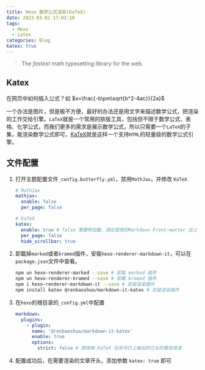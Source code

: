 ```yaml
---
title: Hexo 数学公式渲染(KaTeX)
date: 2023-03-02 17:03:10
tags:
  - Hexo
  - Latex
categories: Blog 
katex: true
---
```


> The *fastest* math typesetting library for the web.

## Katex

在网页中如何插入公式？如 $x=\frac{-b\pm\sqrt{b^2-4ac}}{2a}$

一个办法是图片，但是极不方便，最好的办法还是用文字来描述数学公式，把渲染的工作交给引擎。`LaTeX`就是一个常用的排版工具，包括但不限于数学公式、表格、化学公式，而我们更多的需求是展示数学公式，所以只需要一个`LaTeX`的子集，能渲染数学公式即可，[KaTeX](https://katex.org/)就是这样一个支持`HTML`的轻量级的数学公式引擎。

## 文件配置

1. 打开主题配置文件`_config.butterfly.yml`，禁用`MathJax`，并修改 `KaTeX`
    ```yaml
    # MathJax
    mathjax:
      enable: false
      per_page: false
    
    # KaTeX
    katex:
      enable: true # false 需要時加載，須在使用的Markdown Front-matter 加上 katex: true
      per_page: false
      hide_scrollbar: true
    ```

2. 卸載掉`marked`或者`kramed`插件，安裝`hexo-renderer-markdown-it`，可以在`package.json`文件中查看。

    ```bash
    npm un hexo-renderer-marked --save # 卸载 marked 插件
    npm un hexo-renderer-kramed --save # 卸载 kramed 插件
    npm i hexo-renderer-markdown-it --save # 安装渲染插件
    npm install katex @renbaoshuo/markdown-it-katex # 安装渲染插件
    ```

3. 在`hexo`的根目录的`_config.yml`中配置
   
    ```yaml
    markdown:
      plugins:
        - plugin:
          name: '@renbaoshuo/markdown-it-katex'
          enable: true
          options:
            strict: false # 禁用掉 KaTeX 在命令行上输出的宂长的警告信息
    ```
    
4. 配置成功后，在需要渲染的文章开头，添加参数 `katex: true` 即可







